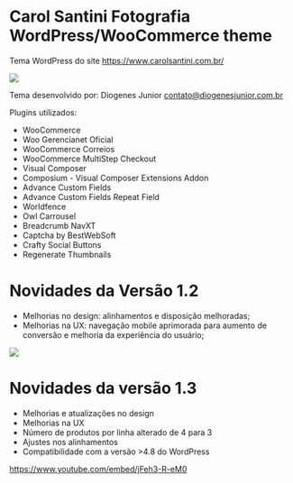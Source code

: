 # Carol Santini Fotografia WordPress/WooCommerce theme
Tema WordPress do site https://www.carolsantini.com.br/

<img src="https://www.carolsantini.com.br/capa-site.jpg" />

Tema desenvolvido por: Diogenes Junior contato@diogenesjunior.com.br

Plugins utilizados:

+ WooCommerce
+ Woo Gerencianet Oficial
+ WooCommerce Correios
+ WooCommerce MultiStep Checkout
+ Visual Composer
+ Composium - Visual Composer Extensions Addon
+ Advance Custom Fields
+ Advance Custom Fields Repeat Field
+ Worldfence
+ Owl Carrousel
+ Breadcrumb NavXT
+ Captcha by BestWebSoft
+ Crafty Social Buttons
+ Regenerate Thumbnails

# Novidades da Versão 1.2

+ Melhorias no design: alinhamentos e disposição melhoradas;
+ Melhorias na UX: navegação mobile aprimorada para aumento de conversão e melhoria da experiência do usuário;

<img src="https://www.carolsantini.com.br/mobile.jpeg" />

# Novidades da versão 1.3

+ Melhorias e atualizações no design
+ Melhorias na UX
+ Número de produtos por linha alterado de 4 para 3
+ Ajustes nos alinhamentos
+ Compatibilidade com a versão >4.8 do WordPress

https://www.youtube.com/embed/jFeh3-R-eM0

